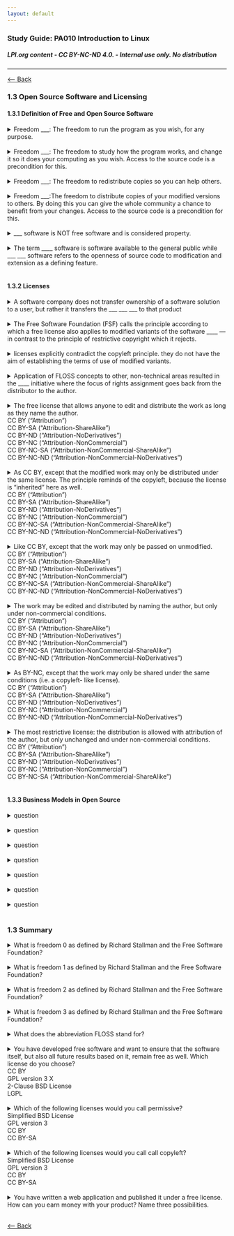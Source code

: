 ```yaml
---
layout: default
---
```

### Study Guide: PA010 Introduction to Linux 
##### *LPI.org content  - CC BY-NC-ND 4.0. - Internal use only. No distribution*
---

[<-- Back](./)

### 1.3 Open Source Software and Licensing

#### 1.3.1 Definition of Free and Open Source Software

<details>
<summary>Freedom ___: The freedom to run the program as you wish, for any purpose.
</summary>
0
</details>
<br>

<details>
<summary>Freedom ___: The freedom to study how the program works, and change it so it does your computing as you wish. Access to the source code is a precondition for this.
</summary>
1
</details>
<br>

<details>
<summary>Freedom ___: The freedom to redistribute copies so you can help others.
</summary>
2
</details>
<br>

<details>
<summary>Freedom ___:The freedom to distribute copies of your modified versions to others. By doing this you can give the whole community a chance to benefit from your changes. Access to the source code is a precondition for this.
</summary>
3
</details>
<br>

<details>
<summary>___ software is NOT free software and is considered property.
</summary>
Proprietary
</details>
<br>

<details>
<summary>The term ____ software is software available to the general public while ___ ___ software refers to the openness of source code to modification and extension as a defining feature.
</summary>
free<br>
open source
</details>
<br>

#### 1.3.2 Licenses

<details>
<summary>A software company does not transfer ownership of a software solution to a user, but rather it transfers the ___ ___ ___ to that product
</summary>
rights of use
</details>
<br>

<details>
<summary>The  Free  Software  Foundation  (FSF)  calls  the  principle  according  to  which  a  free  license  also  applies  to  modified  variants  of
the  software ____  — in  contrast  to  the  principle  of  restrictive  copyright  which  it  rejects.
</summary>
copyleft
</details>
<br>

<details>
<summary> licenses  explicitly  contradict  the  copyleft  principle. 
they do not have the aim of establishing the terms of use of modified variants.
</summary>
OSI-approved
</details>
<br>

<details>
<summary>Application of FLOSS concepts to other, non-technical areas resulted in the ____  initiative where the  focus  of  rights  assignment  goes  back  from  the  distributor  to  the author.  
</summary>
Creative  Commons
</details>
<br>

<details>
<summary>The  free  license  that  allows  anyone  to  edit  and  distribute  the  work  as  long  as  they  name  the
author.<br>
CC BY (“Attribution”)<br>
CC BY-SA (“Attribution-ShareAlike”)<br>
CC BY-ND (“Attribution-NoDerivatives”)<br>
CC BY-NC (“Attribution-NonCommercial”)<br>
CC BY-NC-SA (“Attribution-NonCommercial-ShareAlike”)<br>
CC BY-NC-ND (“Attribution-NonCommercial-NoDerivatives”)
</summary>
CC BY (“Attribution”)
</details>
<br>

<details>
<summary>As  CC  BY,  except  that  the  modified  work  may  only  be  distributed  under  the  same  license.  The
principle reminds of the copyleft, because the license is “inherited” here as well.<br>
CC BY (“Attribution”)<br>
CC BY-SA (“Attribution-ShareAlike”)<br>
CC BY-ND (“Attribution-NoDerivatives”)<br>
CC BY-NC (“Attribution-NonCommercial”)<br>
CC BY-NC-SA (“Attribution-NonCommercial-ShareAlike”)<br>
CC BY-NC-ND (“Attribution-NonCommercial-NoDerivatives”)
</summary>
CC BY-SA (“Attribution-ShareAlike”)<br>
</details>
<br>

<details>
<summary>Like CC BY, except that the work may only be passed on unmodified.<br>
CC BY (“Attribution”)<br>
CC BY-SA (“Attribution-ShareAlike”)<br>
CC BY-ND (“Attribution-NoDerivatives”)<br>
CC BY-NC (“Attribution-NonCommercial”)<br>
CC BY-NC-SA (“Attribution-NonCommercial-ShareAlike”)<br>
CC BY-NC-ND (“Attribution-NonCommercial-NoDerivatives”)
</summary>
CC BY-ND (“Attribution-NoDerivatives”)<br>
</details>
<br>

<details>
<summary>
The work may be edited and distributed by naming the author, but only under non-commercial
conditions.<br>
CC BY (“Attribution”)<br>
CC BY-SA (“Attribution-ShareAlike”)<br>
CC BY-ND (“Attribution-NoDerivatives”)<br>
CC BY-NC (“Attribution-NonCommercial”)<br>
CC BY-NC-SA (“Attribution-NonCommercial-ShareAlike”)<br>
CC BY-NC-ND (“Attribution-NonCommercial-NoDerivatives”)
</summary>
CC BY-NC (“Attribution-NonCommercial”)<br>
</details>
<br>

<details>
<summary>As BY-NC, except that the work may only be shared under the same conditions (i.e. a copyleft-
like license).<br>
CC BY (“Attribution”)<br>
CC BY-SA (“Attribution-ShareAlike”)<br>
CC BY-ND (“Attribution-NoDerivatives”)<br>
CC BY-NC (“Attribution-NonCommercial”)<br>
CC BY-NC-ND (“Attribution-NonCommercial-NoDerivatives”)
</summary>
CC BY-NC-SA (“Attribution-NonCommercial-ShareAlike”)<br>
</details>
<br>

<details>
<summary>The most restrictive license: the distribution is allowed with attribution of the author, but only
unchanged and under non-commercial conditions.<br>
CC BY (“Attribution”)<br>
CC BY-SA (“Attribution-ShareAlike”)<br>
CC BY-ND (“Attribution-NoDerivatives”)<br>
CC BY-NC (“Attribution-NonCommercial”)<br>
CC BY-NC-SA (“Attribution-NonCommercial-ShareAlike”)<br>
</summary>
CC BY-NC-ND (“Attribution-NonCommercial-NoDerivatives”)
</details>
<br>



#### 1.3.3 Business Models in Open Source

<details>
<summary>question
</summary>
answer
</details>
<br>

<details>
<summary>question
</summary>
answer
</details>
<br>

<details>
<summary>question
</summary>
answer
</details>
<br>

<details>
<summary>question
</summary>
answer
</details>
<br>

<details>
<summary>question
</summary>
answer
</details>
<br>

<details>
<summary>question
</summary>
answer
</details>
<br>

<details>
<summary>question
</summary>
answer
</details>
<br>

### 1.3 Summary

<details>
<summary>What is freedom 0  as  defined  by  Richard  Stallman  and  the  Free Software Foundation?
</summary>
run the software
</details>
<br>

<details>
<summary>What is freedom 1  as  defined  by  Richard  Stallman  and  the  Free Software Foundation?
</summary>
study and modify the software (source code)
</details>
<br>

<details>
<summary>What is freedom 2  as  defined  by  Richard  Stallman  and  the  Free Software Foundation?
</summary>
distribute the softwar
</details>
<br>

<details>
<summary>What is freedom 3  as  defined  by  Richard  Stallman  and  the  Free Software Foundation?
</summary>
distribute the modified software
</details>
<br>

<details>
<summary>What does the abbreviation FLOSS stand for?
</summary>
Free/Libre Open Source Software
</details>
<br>

<details>
<summary>You  have  developed  free  software  and  want  to  ensure  that  the  software  itself,  but  also  all
future results based on it, remain free as well. Which license do you choose?<br>
CC BY<br>
GPL version 3 X<br>
2-Clause BSD License<br>
LGPL<br>
</summary>
GPL version 3 X
</details>
<br>

<details>
<summary>Which of the following licenses would you call permissive?<br>
Simplified BSD License<br>
GPL version 3<br>
CC BY<br>
CC BY-SA
</summary>
Simplified BSD License<br>
CC BY<br>
</details>
<br>

<details>
<summary>Which of the following licenses would you call call copyleft?<br>
Simplified BSD License<br>
GPL version 3<br>
CC BY<br>
CC BY-SA
</summary>
GPL version 3<br>
CC BY-SA
</details>
<br>

<details>
<summary>You  have  written  a  web  application  and  published  it  under  a  free  license.  How  can  you  earn
money with your product? Name three possibilities.
</summary>
Dual licensing, e.g. by offering a chargeable “Business Edition”<br>
Offering hosting, service, and support<br>
Developing proprietary extensions for customers
</details>
<br>

[<-- Back](./)
